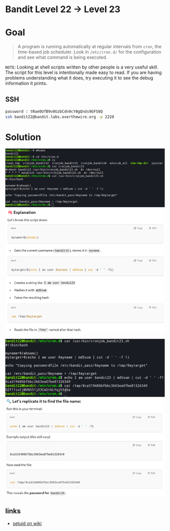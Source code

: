 # Bandit Level 22 → Level 23


# Goal
> A program is running automatically at regular intervals from `cron`, the time-based job scheduler. Look in `/etc/cron.d/` for the configuration and see what command is being executed.

`NOTE`: Looking at shell scripts written by other people is a very useful skill. The script for this level is intentionally made easy to read. If you are having problems understanding what it does, try executing it to see the debug information it prints.


## SSH
```bash
password : tRae0UfB9v0UzbCdn9cY0gQnds9GF58Q
ssh bandit22@bandit.labs.overthewire.org -p 2220
```


# Solution

![level 22](/image/level22.png)
![Explain 22](/image/explain22.png)

![level 22II](/image/level22II.png)
![Explain 22II](/image/explain22II.png)


## links
- [setuid on wiki](https://en.wikipedia.org/wiki/Setuid)